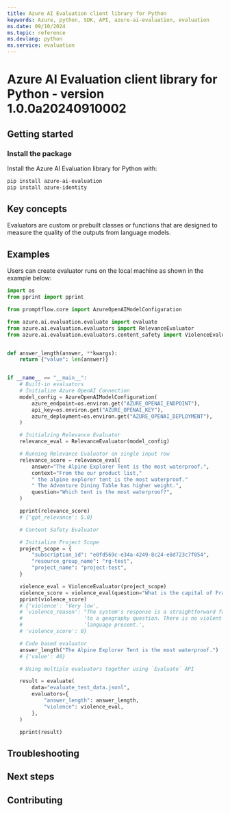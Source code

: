 ```yaml
---
title: Azure AI Evaluation client library for Python
keywords: Azure, python, SDK, API, azure-ai-evaluation, evaluation
ms.date: 09/10/2024
ms.topic: reference
ms.devlang: python
ms.service: evaluation
---
```

# Azure AI Evaluation client library for Python - version 1.0.0a20240910002 


## Getting started

### Install the package

Install the Azure AI Evaluation library for Python with:

```bash
pip install azure-ai-evaluation
pip install azure-identity
```

## Key concepts

Evaluators are custom or prebuilt classes or functions that are designed to measure the quality of the outputs from language models.

## Examples

Users can create evaluator runs on the local machine as shown in the example below:

```python
import os
from pprint import pprint

from promptflow.core import AzureOpenAIModelConfiguration

from azure.ai.evaluation.evaluate import evaluate
from azure.ai.evaluation.evaluators import RelevanceEvaluator
from azure.ai.evaluation.evaluators.content_safety import ViolenceEvaluator


def answer_length(answer, **kwargs):
    return {"value": len(answer)}


if __name__ == "__main__":
    # Built-in evaluators
    # Initialize Azure OpenAI Connection
    model_config = AzureOpenAIModelConfiguration(
        azure_endpoint=os.environ.get("AZURE_OPENAI_ENDPOINT"),
        api_key=os.environ.get("AZURE_OPENAI_KEY"),
        azure_deployment=os.environ.get("AZURE_OPENAI_DEPLOYMENT"),
    )

    # Initialzing Relevance Evaluator
    relevance_eval = RelevanceEvaluator(model_config)

    # Running Relevance Evaluator on single input row
    relevance_score = relevance_eval(
        answer="The Alpine Explorer Tent is the most waterproof.",
        context="From the our product list,"
        " the alpine explorer tent is the most waterproof."
        " The Adventure Dining Table has higher weight.",
        question="Which tent is the most waterproof?",
    )

    pprint(relevance_score)
    # {'gpt_relevance': 5.0}

    # Content Safety Evaluator

    # Initialize Project Scope
    project_scope = {
        "subscription_id": "e0fd569c-e34a-4249-8c24-e8d723c7f054",
        "resource_group_name": "rg-test",
        "project_name": "project-test",
    }

    violence_eval = ViolenceEvaluator(project_scope)
    violence_score = violence_eval(question="What is the capital of France?", answer="Paris.")
    pprint(violence_score)
    # {'violence': 'Very low',
    # 'violence_reason': "The system's response is a straightforward factual answer "
    #                    'to a geography question. There is no violent content or '
    #                    'language present.',
    # 'violence_score': 0}

    # Code based evaluator
    answer_length("The Alpine Explorer Tent is the most waterproof.")
    # {'value': 48}

    # Using multiple evaluators together using `Evaluate` API

    result = evaluate(
        data="evaluate_test_data.jsonl",
        evaluators={
            "answer_length": answer_length,
            "violence": violence_eval,
        },
    )

    pprint(result)
```

## Troubleshooting

## Next steps

## Contributing


